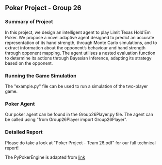 ## Poker Project - Group 26

### Summary of Project
In this project, we design an intelligent agent to play Limit Texas Hold’Em Poker. We propose a novel adaptive agent designed to predict an accurate representation of its hand strength, through Monte Carlo simulations, and to extract information about the opponent’s behaviour and hand strength through opponent mapping. The agent utilises a nested evaluation function to determine its actions through Bayesian Inference, adapting its strategy based on the opponent.

### Running the Game Simulation

The "example.py" file can be used to run a simulation of the two-player game.

### Poker Agent

Our poker agent can be found in the Group26Player.py file. The agent can be called using "from Group26Player import Group26Player".

### Detailed Report

Please do take a look at "Poker Project - Team 26.pdf" for our full technical report!

The PyPokerEngine is adapted from [link](https://github.com/ishikota/PyPokerEngine/blob/master/AI_CALLBACK_FORMAT.md)
